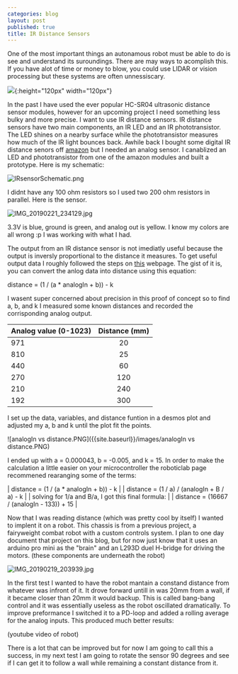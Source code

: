 ```yaml
---
categories: blog
layout: post
published: true
title: IR Distance Sensors
---
```

One of the most important things an autonamous robot must be able to do is see and understand its suroundings. There are may ways to acomplish this. If you have alot of time or money to blow, you could use LIDAR or vision processing but these systems are often unnessiscary.

![]({{site.baseurl}}/images/HC-SR04.jpg){:height="120px" width="120px"}

In the past I have used the ever popular HC-SR04 ultrasonic distance sensor modules, however for an upcoming project I need something less bulky and more precise. I want to use IR distance sensors. IR distance sensors have two main components, an IR LED and an IR phototransistor. The LED shines on a nearby surface while the phototransistor measures how much of the IR light bounces back. Awhile back I bought some digital IR distance senors off [amazon](https://www.amazon.com/OSOYOO-Infrared-Obstacle-Avoidance-Arduino/dp/B01I57HIJ0/ref=sr_1_4?ie=UTF8&qid=1550812474&sr=8-4&keywords=ir+distance+sensor) but I needed an analog sensor. I canablized an LED and phototransistor from one of the amazon modules and built a prototype. Here is my schematic:

![IRsensorSchematic.png]({{site.baseurl}}/images/IRsensorSchematic.png)

I didnt have any 100 ohm resistors so I used two 200 ohm resistors in parallel. Here is the sensor.

![IMG_20190221_234129.jpg]({{site.baseurl}}/images/IMG_20190221_234129.jpg)

3.3V is blue, ground is green, and analog out is yellow. I know my colors are all wrong :p I was working with what I had.

The output from an IR distance sensor is not imediatly useful because the  output is inversly proportional to the distance it measures. To get useful output data I roughly followed the steps on [this](https://home.roboticlab.eu/en/examples/sensor/ir_distance) webpage. The gist of it is, you can convert the anlog data into distance using this equation:

distance = (1 / (a * analogIn + b)) - k

I wasent super concerned about precision in this proof of concept so to find a, b, and k I measured some known distances and recorded the corrisponding analog output.

| Analog value (0-1023) | Distance (mm) |
|-----|:--:|
| 971 | 20 |
| 810 | 25 |
| 440 | 60 |
| 270 | 120 |
| 210 | 240 |
| 192 | 300 |

I set up the data, variables, and distance funtion in a desmos plot and adjusted my a, b and k until the plot fit the points.

![analogIn vs distance.PNG]({{site.baseurl}}/images/analogIn vs distance.PNG)

I ended up with a = 0.000043, b = -0.005, and k = 15. In order to make the calculation a little easier on your microcontroller the roboticlab page recommened rearanging some of the terms:

| distance = (1 / (a * analogIn + b)) - k            |
| distance = (1 / a) / (analogIn + B / a) - k        |
| solving for 1/a and B/a, I got this final formula: |
| distance = (16667 / (analogIn - 133)) + 15         |

Now that I was reading distance (which was pretty cool by itself) I wanted to implent it on a robot. This chassis is from a previous project, a fairyweight combat robot with a custom controls system. I plan to one day document that project on this blog, but for now just know that it uses an arduino pro mini as the "brain" and an L293D duel H-bridge for driving the motors. (these components are underneath the robot)

![IMG_20190219_203939.jpg]({{site.baseurl}}/images/IMG_20190219_203939.jpg)

In the first test I wanted to have the robot mantain a constand distance from whatever was infront of it. It drove forward untill in was 20mm from a wall, if it became closer than 20mm it would backup. This is called bang-bang control and it was essentially useless as the robot oscillated dramatically. To improve preformance I switched it to a PD-loop and added a rolling average for the analog inputs. This produced much better results:

(youtube video of robot)


There is a lot that can be improved but for now I am going to call this a success, in my next test I am going to rotate the sensor 90 degrees and see if I can get it to follow a wall while remaining a constant distance from it.
